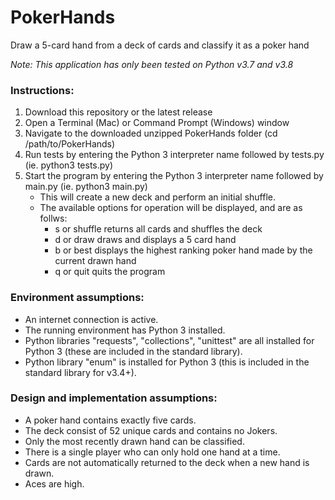 # PokerHands
Draw a 5-card hand from a deck of cards and classify it as a poker hand

*Note: This application has only been tested on Python v3.7 and v3.8*

### Instructions:

1. Download this repository or the latest release
2. Open a Terminal (Mac) or Command Prompt (Windows) window
3. Navigate to the downloaded unzipped PokerHands folder (cd /path/to/PokerHands)
4. Run tests by entering the Python 3 interpreter name followed by tests.py (ie. python3 tests.py)
5. Start the program by entering the Python 3 interpreter name followed by main.py (ie. python3 main.py)
   - This will create a new deck and perform an initial shuffle.
   - The available options for operation will be displayed, and are as follws:
     - s or shuffle returns all cards and shuffles the deck
     - d or draw draws and displays a 5 card hand
     - b or best displays the highest ranking poker hand made by the current drawn hand
     - q or quit quits the program

### Environment assumptions:
- An internet connection is active.
- The running environment has Python 3 installed.
- Python libraries "requests", "collections", "unittest" are all installed for Python 3 (these are included in the standard library).
- Python library "enum" is installed for Python 3 (this is included in the standard library for v3.4+).

### Design and implementation assumptions:
- A poker hand contains exactly five cards.
- The deck consist of 52 unique cards and contains no Jokers.
- Only the most recently drawn hand can be classified.
- There is a single player who can only hold one hand at a time.
- Cards are not automatically returned to the deck when a new hand is drawn.
- Aces are high.
